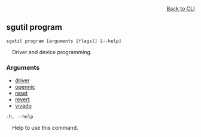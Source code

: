 <div id="readme" class="Box-body readme blob js-code-block-container">
<article class="markdown-body entry-content p-3 p-md-6" itemprop="text">
<p align="right">
<a href="https://github.com/fpgasystems/sgrt/blob/main/cli/manual.md#cli">Back to CLI</a>
</p>

## sgutil program

<code>sgutil program [arguments [flags]] [--help]</code>
<p>
  &nbsp; &nbsp; Driver and device programming.
</p>

### Arguments

* [driver](./sgutil-program-driver.md#sgutil-program-driver)
* [opennic](./sgutil-program-opennic.md#sgutil-program-opennic)
* [reset](./sgutil-program-reset.md#sgutil-program-reset)
* [revert](./sgutil-program-revert.md#sgutil-program-revert)
* [vivado](./sgutil-program-vivado.md#sgutil-program-vivado)

<code>-h, --help</code>
<p>
  &nbsp; &nbsp; Help to use this command.
</p>